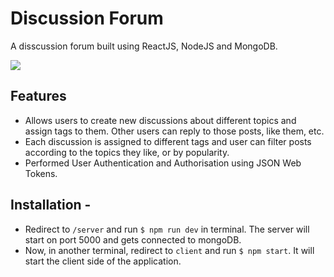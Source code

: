 # Discussion Forum

A disscussion forum built using ReactJS, NodeJS and MongoDB.

<img src="images/post1.png">

## Features

- Allows users to create new discussions about different topics and assign tags to them. Other users can reply to those posts, like them, etc.
- Each discussion is assigned to different tags and user can filter posts according to the topics they like, or by popularity.
- Performed User Authentication and Authorisation using JSON Web Tokens.


## Installation - 

- Redirect to `/server` and run `$ npm run dev` in terminal. The server will start on port 5000 and gets connected to mongoDB.
- Now, in another terminal, redirect to `client` and run `$ npm start`. It will start the client side of the application.
